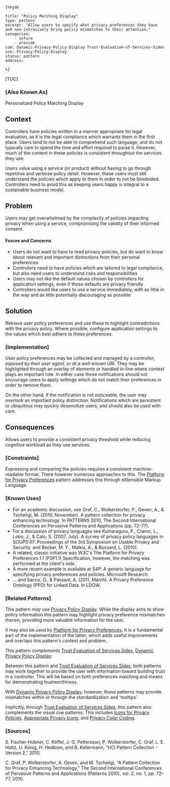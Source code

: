     {%hyde

    title: "Policy Matching Display"
    type: pattern
    excerpt: "Allow users to specify what privacy preferences they have and non-intrusively bring policy mismatches to their attention."
    categories:
        - inform
        - provide
    com: Dynamic-Privacy-Policy-Display Trust-Evaluation-of-Services-Sides
    use: Privacy-Policy-Display
    status: pattern
    address:

    %}

[TOC]

### [Also Known As]
<!-- All other names the pattern is known by.-->

Personalized Policy Matching Display

## Context
<!-- The situations in which the pattern may apply.-->
<!-- Aspects which constrain the solution, but are not modified by it. They affect the impact of different forces.-->

Controllers have policies written in a manner appropriate for legal evaluation, as it is the legal compliance which warrants them in the first place. Users tend to not be able to comprehend such language, and do not typically care to spend the time and effort required to parse it. However, much of the content in these policies is consistent throughout the services they use.

Users value using a service (or product) without having to go through repetitive and verbose policy detail. However, these users must still understand the policies which apply to them in order to not be blindsided. Controllers need to avoid this as keeping users happy is integral to a sustainable business model.

## Problem
<!-- The problem a pattern addresses, including a list of forces describing why a problem might be difficult to solve.-->
<!-- Should be context-free, leading with a concise problem statement.-->

Users may get overwhelmed by the complexity of policies impacting privacy when using a service, compromising the validity of their informed consent.

#### Forces and Concerns
<!-- Implications in this problem which affect the appropriateness of a solution, and are affected by this pattern.-->
<!-- Forces should be highly visible for easy reference, where less obvious a dedicated section is recommended.-->
- Users do not want to have to read privacy policies, but do want to know about relevant and important distinctions from their personal preferences
- Controllers need to have policies which are tailored to legal compliance, but also need users to understand risks and responsibilities
- Users may not like the default values chosen by controllers for application settings, even if those defaults are privacy friendly
- Controllers would like users to use a service immediately, with as little in the way and as little potentially discouraging as possible

## Solution
<!-- A concise description of how the pattern addresses the problem.-->

Retrieve user policy preferences and use these to highlight contradictions with the privacy policy. Where possible, configure application settings to the values which best adhere to these preferences.

<!--#### Rationale-->
<!-- Where useful or otherwise unclear, justification for the solution's appropriateness in this pattern's context.-->

<!---### [Structure]-->
<!--A detailed specification of the structural aspects of the pattern. A class diagram if applicable.-->



### [Implementation]
<!--Guidelines for implementing the pattern; code fragments; suggested PETS; policy fragments.-->

User policy preferences may be collected and managed by a controller, _exposed by their user agent, or at a well-known URI_. They may be highlighted through an overlay of elements or handled in-line where context plays an important role. In either case these notifications should not encourage users to apply settings which do not match their preferences in order to remove them.

On the other hand, if the notification is not noticeable, the user may overlook an important policy distinction. Notifications which are persistent or ubiquitous may quickly desensitize users, and should also be used with care.

## Consequences
<!--The advantages (benefits) and disadvantages (liabilities) of applying the pattern.-->

Allows users to provide a consistent privacy threshold while reducing cognitive workload as they use services.

### [Constraints]
<!-- limitations as a consequence of applying the pattern.-->

Expressing and comparing the policies requires a consistent machine-readable format. There however numerous approaches to this. The [Platform for Privacy Preferences](Platform-for-Privacy-Preferences) pattern addresses this through eXtensible Markup Language.

<!--## Examples-->
<!--Motivational example to see how the pattern is applied.-->



### [Known Uses]
<!-- Pointers to various applications of the pattern.-->

- For an academic discussion, see Graf, C., Wolkerstorfer, P., Geven, A., & Tscheligi, M. (2010, November). A pattern collection for privacy enhancing technology. In PATTERNS 2010, The Second International Conferences on Pervasive Patterns and Applications (pp. 72-77).
- For a discussion of privacy languages see Kumaraguru, P., Cranor, L., Lobo, J., & Calo, S. (2007, July). A survey of privacy policy languages In SOUPS'07: Proceedings of the 3rd Symposium on Usable Privacy and Security. and Becker, M. Y., Malkis, A., & Bussard, L. (2010).
- A related, classic initiative was W3C's The Platform for Privacy Preferences 1.1 (P3P1.1) Specification, however, the matching was performed at the client's side.
- A more recent example is available at S4P: A generic language for specifying privacy preferences and policies. Microsoft Research.
- ... and Sacco, O., & Passant, A. (2011, March). A Privacy Preference Ontology (PPO) for Linked Data. In LDOW.

<!--## See Also-->
<!-- Any pointers to relevant information, not contained in the subfields below.-->



### [Related Patterns]
<!-- Supporting and conflicting patterns-->

This pattern _may use_ [Privacy Policy Display](Privacy-Policy-Display). While the display aims to show policy information this pattern may highlight privacy preference mismatches therein, providing more valuable information for the user.

It may also be _used_ by [Platform for Privacy Preferences](Platform-for-Privacy-Preferences). It is a fundamental part of the implementation of the latter, which adds useful improvements and overlaps this pattern's context and problem.

This pattern _complements_ [Trust Evaluation of Services Sides](Trust-Evaluation-of-Services-Sides), [Dynamic Privacy Policy Display](Dynamic-Privacy-Policy-Display).

Between this pattern and [Trust Evaluation of Services Sides](Trust-Evaluation-of-Services-Sides), both patterns may work together to provide the user with information toward building trust in a controller. This will be based on both preferences matching and means for demonstrating trustworthiness.

With [Dynamic Privacy Policy Display](Dynamic-Privacy-Policy-Display), however, these patterns may provide mismatches within or through the standardization and 'tooltips'.

Implicitly, through [Trust Evaluation of Services Sides](Trust-Evaluation-of-Services-Sides), this pattern also complements the visual cue patterns. This includes [Icons for Privacy Policies](Icons-for-Privacy-Policies), [Appropriate Privacy Icons](Appropriate-Privacy-Icons), and [Privacy Color Coding](Privacy-color-coding).


### [Sources]
<!-- References to the original source of the pattern.-->

S. Fischer-Hübner, C. Köffel, J.-S. Pettersson, P. Wolkerstorfer, C. Graf, L. E. Holtz, U. König, H. Hedbom, and B. Kellermann, “HCI Pattern Collection - Version 2,” 2010.

C. Graf, P. Wolkerstorfer, A. Geven, and M. Tscheligi, “A Pattern Collection for Privacy Enhancing Technology,” The Second International Conferences of Pervasive Patterns and Applications (Patterns 2010), vol. 2, no. 1, pp. 72–77, 2010.

<!--## General Comments-->
<!-- Separate discussion on the pattern.-->



<!--## Tags-->
<!-- User definable descriptors for additional correlation.-->


